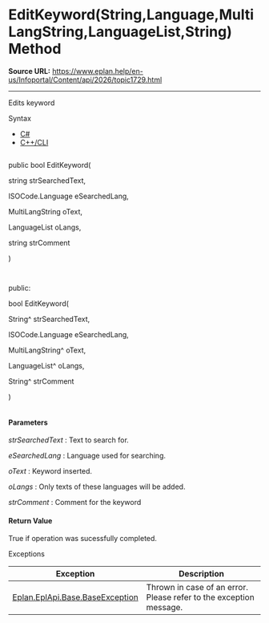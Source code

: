 # EditKeyword(String,Language,MultiLangString,LanguageList,String) Method

**Source URL:** https://www.eplan.help/en-us/Infoportal/Content/api/2026/topic1729.html

---

Edits keyword

Syntax

- [C#](#i-syntax-CS)
- [C++/CLI](#i-syntax-CPP2005)

```
```
public bool EditKeyword( 

   string strSearchedText,

   ISOCode.Language eSearchedLang,

   MultiLangString oText,

   LanguageList oLangs,

   string strComment

)
```
```

```
```
public:

bool EditKeyword( 

   String^ strSearchedText,

   ISOCode.Language eSearchedLang,

   MultiLangString^ oText,

   LanguageList^ oLangs,

   String^ strComment

)
```
```

#### Parameters

*strSearchedText*
:   Text to search for.

*eSearchedLang*
:   Language used for searching.

*oText*
:   Keyword inserted.

*oLangs*
:   Only texts of these languages will be added.

*strComment*
:   Comment for the keyword

#### Return Value

True if operation was sucessfully completed.

Exceptions

| Exception | Description |
| --- | --- |
| [Eplan.EplApi.Base.BaseException](Eplan.EplApi.Baseu~Eplan.EplApi.Base.BaseException.html) | Thrown in case of an error. Please refer to the exception message. |
